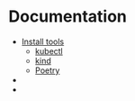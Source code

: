 # Documentation


* [Install tools](./install-tools.md)
    * [kubectl](./install-tools.md#kubectl)
    * [kind](./install-tools.md#kind)
    * [Poetry](./install-tools.md#poetry)
* []()
* []()




